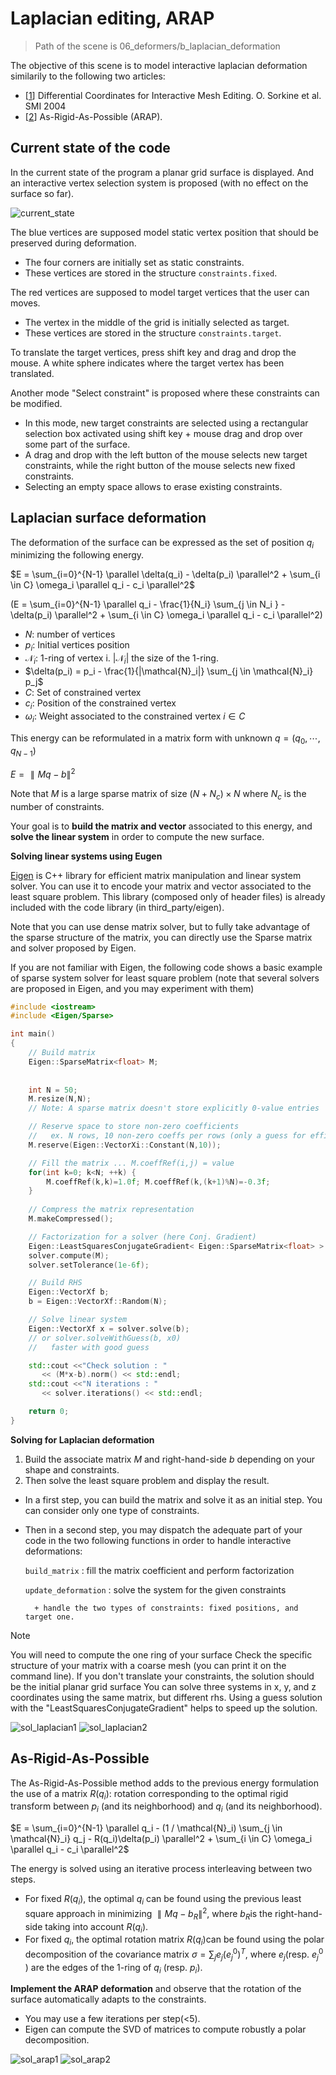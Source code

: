 # Laplacian editing, ARAP

> Path of the scene is 06_deformers/b_laplacian_deformation

The objective of this scene is to model interactive laplacian deformation similarily to the following two articles:
- [[1](https://igl.ethz.ch/projects/Laplacian-mesh-processing/Laplacian-mesh-editing/diffcoords-editing.pdf)] Differential Coordinates for Interactive Mesh Editing. O. Sorkine et al. SMI 2004
- [[2](https://igl.ethz.ch/projects/ARAP/arap_web.pdf)] As-Rigid-As-Possible (ARAP).

## Current state of the code

In the current state of the program a planar grid surface is displayed. And an interactive vertex selection system is proposed (with no effect on the surface so far).

![current_state](currentstate.gif)

The blue vertices are supposed model static vertex position that should be preserved during deformation.
- The four corners are initially set as static constraints.
- These vertices are stored in the structure `constraints.fixed`.

The red vertices are supposed to model target vertices that the user can moves.
- The vertex in the middle of the grid is initially selected as target.
- These vertices are stored in the structure `constraints.target`.

To translate the target vertices, press shift key and drag and drop the mouse. A white sphere indicates where the target vertex has been translated. 

Another mode "Select constraint" is proposed where these constraints can be modified.
- In this mode, new target constraints are selected using a rectangular selection box activated using shift key + mouse drag and drop over some part of the surface.
- A drag and drop with the left button of the mouse selects new target constraints, while the right button of the mouse selects new fixed constraints.
- Selecting an empty space allows to erase existing constraints.

## Laplacian surface deformation

The deformation of the surface can be expressed as the set of position $q_i$ minimizing the following energy.

$E = \sum_{i=0}^{N-1} \parallel \delta(q_i) - \delta(p_i) \parallel^2 + \sum_{i \in C} \omega_i \parallel q_i - c_i \parallel^2$

\(E = \sum_{i=0}^{N-1} \parallel q_i - \frac{1}{N_i} \sum_{j \in N_i } - \delta(p_i) \parallel^2 + \sum_{i \in C} \omega_i \parallel q_i - c_i \parallel^2\)

- $N$: number of vertices
- $p_i$: Initial vertices position
- $\mathcal{N}_i$: 1-ring of vertex i. $|\mathcal{N}_i|$ the size of the 1-ring.
- $\delta(p_i) = p_i - \frac{1}{|\mathcal{N}_i|} \sum_{j \in \mathcal{N}_i} p_j$
- $C$: Set of constrained vertex
- $c_i$: Position of the constrained vertex
- $\omega_i$: Weight associated to the constrained vertex $i \in C$

This energy can be reformulated in a matrix form with unknown $q = (q_0, \cdots ,q_{N-1})$

$E = \parallel Mq - b \parallel^2$

Note that $M$ is a large sparse matrix of size $(N + N_c) \times N$ where $N_c$ is the number of constraints.

Your goal is to **build the matrix and vector** associated to this energy, and **solve the linear system** in order to compute the new surface.

**__Solving linear systems using Eugen__**

[Eigen](http://eigen.tuxfamily.org/index.php?title=Main_Page) is C++ library for efficient matrix manipulation and linear system solver. You can use it to encode your matrix and vector associated to the least square problem. This library (composed only of header files) is already included with the code library (in third_party/eigen).

Note that you can use dense matrix solver, but to fully take advantage of the sparse structure of the matrix, you can directly use the Sparse matrix and solver proposed by Eigen. 

If you are not familiar with Eigen, the following code shows a basic example of sparse system solver for least square problem (note that several solvers are proposed in Eigen, and you may experiment with them) 

```c++
#include <iostream>
#include <Eigen/Sparse>

int main()
{
    // Build matrix
    Eigen::SparseMatrix<float> M;
    
    
    int N = 50;
    M.resize(N,N);
    // Note: A sparse matrix doesn't store explicitly 0-value entries

    // Reserve space to store non-zero coefficients
    //   ex. N rows, 10 non-zero coeffs per rows (only a guess for efficiency purpose)
    M.reserve(Eigen::VectorXi::Constant(N,10));

    // Fill the matrix ... M.coeffRef(i,j) = value
    for(int k=0; k<N; ++k) {
        M.coeffRef(k,k)=1.0f; M.coeffRef(k,(k+1)%N)=-0.3f;
    }
    
    // Compress the matrix representation
    M.makeCompressed();

    // Factorization for a solver (here Conj. Gradient)
    Eigen::LeastSquaresConjugateGradient< Eigen::SparseMatrix<float> > solver;
    solver.compute(M);
    solver.setTolerance(1e-6f);

    // Build RHS
    Eigen::VectorXf b;
    b = Eigen::VectorXf::Random(N);

    // Solve linear system
    Eigen::VectorXf x = solver.solve(b);
    // or solver.solveWithGuess(b, x0) 
    //   faster with good guess

    std::cout <<"Check solution : "
       << (M*x-b).norm() << std::endl;   
    std::cout <<"N iterations : "
       << solver.iterations() << std::endl;   

    return 0;
}
```

**__Solving for Laplacian deformation__**

1. Build the associate matrix $M$ and right-hand-side $b$ depending on your shape and constraints.
2. Then solve the least square problem and display the result.
- In a first step, you can build the matrix and solve it as an initial step. You can consider only one type of constraints. 
- Then in a second step, you may dispatch the adequate part of your code in the two following functions in order to handle interactive deformations:

    `build_matrix` : fill the matrix coefficient and perform factorization
    
    `update_deformation` : solve the system for the given constraints

        + handle the two types of constraints: fixed positions, and target one.
> [!NOTE]
> You will need to compute the one ring of your surface 
> Check the specific structure of your matrix with a coarse mesh (you can print it on the command line). 
> If you don't translate your constraints, the solution should be the initial planar grid surface 
> You can solve three systems in x, y, and z coordinates using the same matrix, but different rhs.
> Using a guess solution with the "LeastSquaresConjugateGradient" helps to speed up the solution.

![sol_laplacian1](sollaplaceplane.gif) ![sol_laplacian2](sollaplacebunny.gif)

## As-Rigid-As-Possible

The As-Rigid-As-Possible method adds to the previous energy formulation the use of a matrix $R(q_i)$: rotation corresponding to the optimal rigid transform between $p_i$​ (and its neighborhood) and $q_i$​ (and its neighborhood).

$E = \sum_{i=0}^{N-1} \parallel q_i - (1 / \mathcal{N}_i) \sum_{j \in \mathcal{N}_i} q_j - R(q_i)\delta(p_i) \parallel^2 + \sum_{i \in C} \omega_i \parallel q_i - c_i \parallel^2$

The energy is solved using an iterative process interleaving between two steps.
- For fixed $R(q_i​)$, the optimal $q_i$​ can be found using the previous least square approach in minimizing $∥Mq−b_R∥^2$, where $b_R$​ is the right-hand-side taking into account $R(q_i)$.
- For fixed $q_i$​, the optimal rotation matrix $R(q_i​)$can be found using the polar decomposition of the covariance matrix $\sigma = \sum_j e_j(e_j^0)^T$, where $e_j$​ (resp. $e_j^0$​) are the edges of the 1-ring of $q_i$​ (resp. $p_i$). 

**Implement the ARAP deformation** and observe that the rotation of the surface automatically adapts to the constraints.
- You may use a few iterations per step(<5).
- Eigen can compute the SVD of matrices to compute robustly a polar decomposition.

![sol_arap1](solarapplane.gif) ![sol_arap2](solarapbunny.gif)